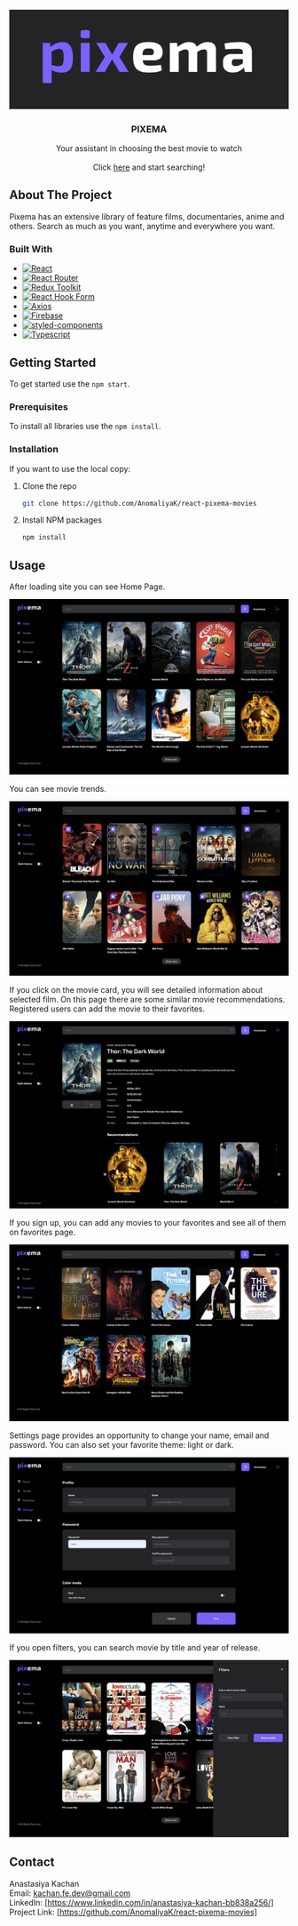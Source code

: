 <!-- PROJECT LOGO -->

<div align="center">
<br />
<a href="https://github.com/AnomaliyaK/react-pixema-movies">
    <img src="documentation/images/pixema-logo.png" alt="Pixema Logo">
  </a>
   <h3 align="center">PIXEMA</h3>
  <p align="center">
    Your assistant in choosing the best movie to watch
    <br />
    <br />
    <!-- вставить ссылку на проект -->
     Сlick <a href="">here</a> and start searching!
    <br />
  </p>
</div>

<!-- ABOUT THE PROJECT -->

## About The Project

Pixema has an extensive library of feature films, documentaries, anime and others. Search as much as you want, anytime and everywhere you want.

### Built With

- [![React][react.js]][react-url]
- [![React Router][reactrouter.com]][react-router-url]
- [![Redux Toolkit][redux-toolkit.js.org]][redux-url]
- [![React Hook Form][react-hook-form.com]][react-hook-form-url]
- [![Axios][axios-http.com]][axios-url]
- [![Firebase][firebase.google.com]][firebase-url]
- [![styled-components][styled-components]][styled-components-url]
- [![Typescript
][typescriptlang.org]][typescriptlang-url]

<!-- GETTING STARTED -->

## Getting Started

To get started use the `npm start`.

### Prerequisites

To install all libraries use the `npm install`.

### Installation

If you want to use the local copy:

1. Clone the repo
   ```sh
   git clone https://github.com/AnomaliyaK/react-pixema-movies
   ```
2. Install NPM packages
   ```sh
   npm install
   ```

## Usage

After loading site you can see Home Page.

<img src="documentation/images/home-page.png" alt="Home Page">

You can see movie trends.

<img src="documentation/images/trends-page.png" alt="Trends Page">

If you click on the movie card, you will see detailed information about selected film. On this page there are some similar movie recommendations. Registered users can add the movie to their favorites.

<img src="documentation/images/details-page.png" alt="Details Page">

If you sign up, you can add any movies to your favorites and see all of them on favorites page.

<img src="documentation/images/favorites-page.png" alt="Favorites Page">

Settings page provides an opportunity to change your name, email and password.
You can also set your favorite theme: light or dark.

<img src="documentation/images/settings-page.png" alt="Settings Page">

If you open filters, you can search movie by title and year of release.

<img src="documentation/images/filters.png" alt="Search Page">

<!-- CONTACT -->

## Contact

Anastasiya Kachan
<br />
Email: kachan.fe.dev@gmail.com
<br />
LinkedIn: [https://www.linkedin.com/in/anastasiya-kachan-bb838a256/]
<br />
Project Link: [https://github.com/AnomaliyaK/react-pixema-movies]

<!-- MARKDOWN LINKS & IMAGES -->
<!-- https://www.markdownguide.org/basic-syntax/#reference-style-links -->

[contributors-shield]: https://img.shields.io/github/contributors/othneildrew/Best-README-Template.svg?style=for-the-badge
[contributors-url]: https://github.com/othneildrew/Best-README-Template/graphs/contributors
[forks-shield]: https://img.shields.io/github/forks/othneildrew/Best-README-Template.svg?style=for-the-badge
[forks-url]: https://github.com/othneildrew/Best-README-Template/network/members
[stars-shield]: https://img.shields.io/github/stars/othneildrew/Best-README-Template.svg?style=for-the-badge
[stars-url]: https://github.com/othneildrew/Best-README-Template/stargazers
[issues-shield]: https://img.shields.io/github/issues/othneildrew/Best-README-Template.svg?style=for-the-badge
[issues-url]: https://github.com/othneildrew/Best-README-Template/issues
[license-shield]: https://img.shields.io/github/license/othneildrew/Best-README-Template.svg?style=for-the-badge
[license-url]: https://github.com/othneildrew/Best-README-Template/blob/master/LICENSE.txt
[linkedin-shield]: https://img.shields.io/badge/-LinkedIn-black.svg?style=for-the-badge&logo=linkedin&colorB=555
[linkedin-url]: https://linkedin.com/in/othneildrew
[product-screenshot]: images/screenshot.png
[next.js]: https://img.shields.io/badge/next.js-000000?style=for-the-badge&logo=nextdotjs&logoColor=white
[next-url]: https://nextjs.org/
[react.js]: https://img.shields.io/badge/React-20232A?style=for-the-badge&logo=react&logoColor=61DAFB
[react-url]: https://reactjs.org/
[vue.js]: https://img.shields.io/badge/Vue.js-35495E?style=for-the-badge&logo=vuedotjs&logoColor=4FC08D
[vue-url]: https://vuejs.org/
[angular.io]: https://img.shields.io/badge/Angular-DD0031?style=for-the-badge&logo=angular&logoColor=white
[angular-url]: https://angular.io/
[svelte.dev]: https://img.shields.io/badge/Svelte-4A4A55?style=for-the-badge&logo=svelte&logoColor=FF3E00
[svelte-url]: https://svelte.dev/
[laravel.com]: https://img.shields.io/badge/Laravel-FF2D20?style=for-the-badge&logo=laravel&logoColor=white
[laravel-url]: https://laravel.com
[bootstrap.com]: https://img.shields.io/badge/Bootstrap-563D7C?style=for-the-badge&logo=bootstrap&logoColor=white
[bootstrap-url]: https://getbootstrap.com
[jquery.com]: https://img.shields.io/badge/jQuery-0769AD?style=for-the-badge&logo=jquery&logoColor=white
[jquery-url]: https://jquery.com
[typescriptlang-url]: https://www.typescriptlang.org/
[react-hook-form-url]: https://react-hook-form.com/
[react-select-url]: https://react-select.com/home
[styled-components-url]: https://styled-components.com/
[contributors-shield]: https://img.shields.io/github/contributors/Alissse271/kinopoisk-clone.svg?style=for-the-badge
[contributors-url]: https://github.com/Alissse271/kinopoisk-clone/graphs/contributors
[forks-shield]: https://img.shields.io/github/forks/Alissse271/kinopoisk-clone.svg?style=for-the-badge
[forks-url]: https://github.com/Alissse271/kinopoisk-clone/network/members
[stars-shield]: https://img.shields.io/github/stars/Alissse271/kinopoisk-clone.svg?style=for-the-badge
[stars-url]: https://github.com/Alissse271/kinopoisk-clone/stargazers
[linkedin-shield]: https://img.shields.io/badge/-LinkedIn-black.svg?style=for-the-badge&logo=linkedin&colorB=555
[linkedin-url]: https://www.linkedin.com/in/alisa-gusarova/
[typescriptlang.org]: https://img.shields.io/badge/-Typescript-blue?style=for-the-badge&logo=typescript&logoColor=white
[typescript-url]: https://www.typescriptlang.org/
[react.js]: https://img.shields.io/badge/React-20232A?style=for-the-badge&logo=react&logoColor=61DAFB
[react-url]: https://reactjs.org/
[axios-http.com]: https://img.shields.io/badge/-axios-671ddf?style=for-the-badge&logo=axios&logoColor=white
[axios-url]: https://axios-http.com/ru/docs/intro
[firebase.google.com]: https://img.shields.io/badge/-firebase-5f6368?style=for-the-badge&logo=firebase&logoColor=orange
[firebase-url]: https://firebase.google.com/docs/
[redux-toolkit.js.org]: https://img.shields.io/badge/-redux--toolkit-764abc?style=for-the-badge&logo=redux&logoColor=white
[redux-url]: https://redux-toolkit.js.org/
[react-hook-form.com]: https://img.shields.io/badge/-react--hook--form-1e2a4a?style=for-the-badge&logo=react-hook-form&logoColor=ec5990
[react-hook-form-url]: https://react-hook-form.com/
[framer.com]: https://img.shields.io/badge/-framer--motion-DD0031?style=for-the-badge&logo=framer&logoColor=black
[framer-url]: https://www.framer.com/
[reactrouter.com]: https://img.shields.io/badge/React_Router-CA4245?style=for-the-badge&logo=react-router&logoColor=white
[react-router-url]: https://reactrouter.com/
[styled-components]: https://img.shields.io/badge/styled--components-DB7093?style=for-the-badge&logo=styled-components&logoColor=white
[styled-components-url]: https://styled-components.com/
[omdbapi.com]: https://img.shields.io/badge/-OMDb%20API%20-blue
[omdb-api-url]: http://www.omdbapi.com/
